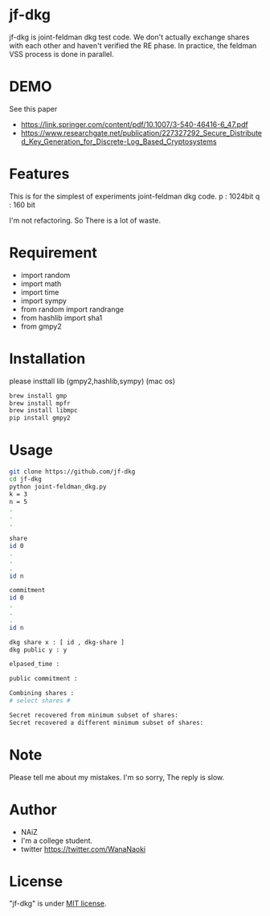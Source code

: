 # jf-dkg
 
jf-dkg is joint-feldman dkg test code.
We don't actually exchange shares with each other and haven't verified the RE phase.
In practice, the feldman VSS process is done in parallel.

# DEMO
 
See this paper
* https://link.springer.com/content/pdf/10.1007/3-540-46416-6_47.pdf
* https://www.researchgate.net/publication/227327292_Secure_Distributed_Key_Generation_for_Discrete-Log_Based_Cryptosystems

# Features
This is for the simplest of experiments joint-feldman dkg code.
p : 1024bit
q : 160 bit

I'm not refactoring. So There is a lot of waste.

# Requirement
 
* import random
* import math
* import time
* import sympy
* from random import randrange
* from hashlib import sha1
* from gmpy2
 
# Installation

please insttall lib (gmpy2,hashlib,sympy)
(mac os)
```bash
brew install gmp
brew install mpfr
brew install libmpc
pip install gmpy2
```
 
# Usage
 
```bash
git clone https://github.com/jf-dkg
cd jf-dkg
python joint-feldman_dkg.py
k = 3
n = 5
.
.
.

share
id 0
.
.
.
id n

commitment
id 0
.
.
.
id n

dkg share x : [ id , dkg-share ]
dkg public y : y

elpased_time : 

public commitment :

Combining shares :
# select shares #

Secret recovered from minimum subset of shares:  
Secret recovered a different minimum subset of shares: 

```
 
# Note

Please tell me about my mistakes.
I'm so sorry, The reply is slow.
 
# Author
 
* NAiZ
* I'm a college student.
* twitter  https://twitter.com/WanaNaoki
 
# License
 
"jf-dkg" is under [MIT license](https://en.wikipedia.org/wiki/MIT_License).
